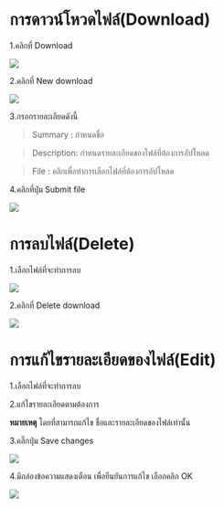 # การดาวน์โหวดไฟล์(Download) #

1.คลิกที่ Download

<img src='https://sdm53124.googlecode.com/svn/331.png' />

2.คลิกที่ New download

<img src='https://sdm53124.googlecode.com/svn/32.png' />

3.กรอกรายละเอียดดังนี้

> Summary : กำหนดชื่อ

> Description: กำหนดรายละเอียดของไฟล์ที่ต้องการอัปโหลด

> File : คลิกเพื่อทำการเลือกไฟล์ที่ต้องการอัปโหลด

4.คลิกที่ปุ่ม Submit file

<img src='https://sdm53124.googlecode.com/svn/33.png' />

# การลบไฟล์(Delete) #

1.เลือกไฟล์ที่จะทำการลบ

<img src='https://sdm53124.googlecode.com/svn/41.png' />

2.คลิกที่ Delete download

<img src='https://sdm53124.googlecode.com/svn/42.png' />

# การแก้ไขรายละเอียดของไฟล์(Edit) #

1.เลือกไฟล์ที่จะทำการลบ

2.แก้ไขรายละเอียดตามต้องการ

**หมายเหตุ** โดยที่สามารถแก้ไข ชื่อและรายละเอียดของไฟล์เท่านั้น


3.คลิ๊กปุ่ม Save changes

<img src='https://sdm53124.googlecode.com/svn/44.png' />

4.มีกล่องข้อความแสดงเตือน เพื่อยืนยันการแก้ไข เลือกคลิก OK

<img src='https://sdm53124.googlecode.com/svn/45.png' />